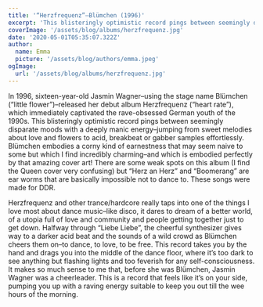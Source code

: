 ```yaml
---
title: '“Herzfrequenz”–Blümchen (1996)'
excerpt: 'This blisteringly optimistic record pings between seemingly disparate moods with a deeply manic energy–jumping from sweet melodies about love and flowers to acid, breakbeat or gabber samples effortlessly.'
coverImage: '/assets/blog/albums/herzfrequenz.jpg'
date: '2020-05-01T05:35:07.322Z'
author:
  name: Emma
  picture: '/assets/blog/authors/emma.jpeg'
ogImage:
  url: '/assets/blog/albums/herzfrequenz.jpg'
---
```


In 1996, sixteen-year-old Jasmin Wagner–using the stage name Blümchen (“little flower”)–released her debut album Herzfrequenz (“heart rate”), which immediately captivated the rave-obsessed German youth of the 1990s. This blisteringly optimistic record pings between seemingly disparate moods with a deeply manic energy–jumping from sweet melodies about love and flowers to acid, breakbeat or gabber samples effortlessly. Blümchen embodies a corny kind of earnestness that may seem naive to some but which I find incredibly charming–and which is embodied perfectly by that amazing cover art! There are some weak spots on this album (I find the Queen cover very confusing) but  “Herz an Herz” and “Boomerang” are ear worms that are basically impossible not to dance to. These songs were made for DDR.

Herzfrequenz and other trance/hardcore really taps into one of the things I love most about dance music–like disco, it dares to dream of a better world, of a utopia full of love and community and people getting together just to get down. Halfway through “Liebe Liebe”, the cheerful synthesizer gives way to a darker acid beat and the sounds of a wild crowd as Blümchen cheers them on–to dance, to love, to be free. This record takes you by the hand and drags you into the middle of the dance floor, where it’s too dark to see anything but flashing lights and too feverish for any self-consciousness. It makes so much sense to me that, before she was Blümchen, Jasmin Wagner was a cheerleader. This is a record that feels like it’s on your side, pumping you up with a raving energy suitable to keep you out till the wee hours of the morning. 
